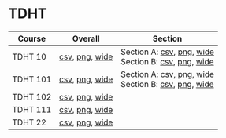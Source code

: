 # TDHT

| Course | Overall | Section |
| ------ | ------- | ------- |
| TDHT 10 | [csv](https://github.com/UCSD-Historical-Enrollment-Data/2025Winter/blob/main/overall/TDHT%2010.csv), [png](https://raw.githubusercontent.com/UCSD-Historical-Enrollment-Data/2025Winter/main/plot_overall/TDHT%2010.png), [wide](https://raw.githubusercontent.com/UCSD-Historical-Enrollment-Data/2025Winter/main/plot_overall_wide/TDHT%2010.png) | Section A: [csv](https://github.com/UCSD-Historical-Enrollment-Data/2025Winter/blob/main/section/TDHT%2010_A.csv), [png](https://raw.githubusercontent.com/UCSD-Historical-Enrollment-Data/2025Winter/main/plot_section/TDHT%2010_A.png), [wide](https://raw.githubusercontent.com/UCSD-Historical-Enrollment-Data/2025Winter/main/plot_section_wide/TDHT%2010_A.png)<br>Section B: [csv](https://github.com/UCSD-Historical-Enrollment-Data/2025Winter/blob/main/section/TDHT%2010_B.csv), [png](https://raw.githubusercontent.com/UCSD-Historical-Enrollment-Data/2025Winter/main/plot_section/TDHT%2010_B.png), [wide](https://raw.githubusercontent.com/UCSD-Historical-Enrollment-Data/2025Winter/main/plot_section_wide/TDHT%2010_B.png) |
| TDHT 101 | [csv](https://github.com/UCSD-Historical-Enrollment-Data/2025Winter/blob/main/overall/TDHT%20101.csv), [png](https://raw.githubusercontent.com/UCSD-Historical-Enrollment-Data/2025Winter/main/plot_overall/TDHT%20101.png), [wide](https://raw.githubusercontent.com/UCSD-Historical-Enrollment-Data/2025Winter/main/plot_overall_wide/TDHT%20101.png) | Section A: [csv](https://github.com/UCSD-Historical-Enrollment-Data/2025Winter/blob/main/section/TDHT%20101_A.csv), [png](https://raw.githubusercontent.com/UCSD-Historical-Enrollment-Data/2025Winter/main/plot_section/TDHT%20101_A.png), [wide](https://raw.githubusercontent.com/UCSD-Historical-Enrollment-Data/2025Winter/main/plot_section_wide/TDHT%20101_A.png)<br>Section B: [csv](https://github.com/UCSD-Historical-Enrollment-Data/2025Winter/blob/main/section/TDHT%20101_B.csv), [png](https://raw.githubusercontent.com/UCSD-Historical-Enrollment-Data/2025Winter/main/plot_section/TDHT%20101_B.png), [wide](https://raw.githubusercontent.com/UCSD-Historical-Enrollment-Data/2025Winter/main/plot_section_wide/TDHT%20101_B.png) |
| TDHT 102 | [csv](https://github.com/UCSD-Historical-Enrollment-Data/2025Winter/blob/main/overall/TDHT%20102.csv), [png](https://raw.githubusercontent.com/UCSD-Historical-Enrollment-Data/2025Winter/main/plot_overall/TDHT%20102.png), [wide](https://raw.githubusercontent.com/UCSD-Historical-Enrollment-Data/2025Winter/main/plot_overall_wide/TDHT%20102.png) |  |
| TDHT 111 | [csv](https://github.com/UCSD-Historical-Enrollment-Data/2025Winter/blob/main/overall/TDHT%20111.csv), [png](https://raw.githubusercontent.com/UCSD-Historical-Enrollment-Data/2025Winter/main/plot_overall/TDHT%20111.png), [wide](https://raw.githubusercontent.com/UCSD-Historical-Enrollment-Data/2025Winter/main/plot_overall_wide/TDHT%20111.png) |  |
| TDHT 22 | [csv](https://github.com/UCSD-Historical-Enrollment-Data/2025Winter/blob/main/overall/TDHT%2022.csv), [png](https://raw.githubusercontent.com/UCSD-Historical-Enrollment-Data/2025Winter/main/plot_overall/TDHT%2022.png), [wide](https://raw.githubusercontent.com/UCSD-Historical-Enrollment-Data/2025Winter/main/plot_overall_wide/TDHT%2022.png) |  |
